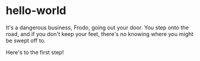 # hello-world

It's a dangerous business, Frodo, going out your door. You step onto the road, and if you don't keep your feet, there's no knowing where you might be swept off to.

Here's to the first step!
